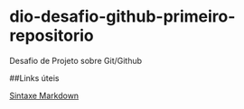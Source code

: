 # dio-desafio-github-primeiro-repositorio
Desafio de Projeto sobre Git/Github

##Links úteis

[Sintaxe Markdown](https://www.markdownguide.org/)
